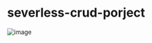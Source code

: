 # severless-crud-porject

![image](https://github.com/user-attachments/assets/5b155759-393b-4d78-8f08-a2d101e093fe)
